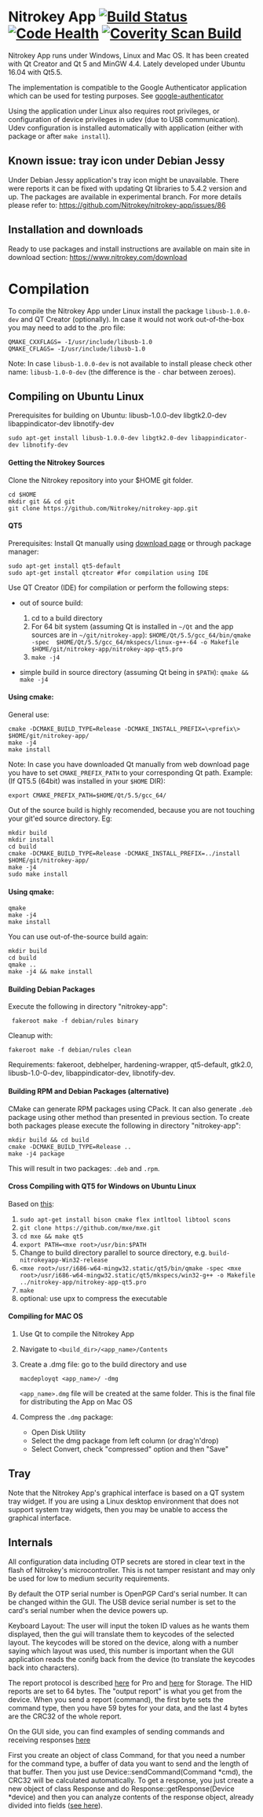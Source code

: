 Nitrokey App [![Build Status](https://travis-ci.org/Nitrokey/nitrokey-app.png?branch=master)](https://travis-ci.org/Nitrokey/nitrokey-app)  [![Code Health](https://landscape.io/github/Nitrokey/nitrokey-app/master/landscape.svg?style=flat)](https://landscape.io/github/Nitrokey/nitrokey-app/master)  [![Coverity Scan Build](https://scan.coverity.com/projects/4744/badge.svg)](https://scan.coverity.com/projects/4744)
============
Nitrokey App runs under Windows, Linux and Mac OS. It has been created with Qt Creator and Qt 5 and MinGW 4.4. Lately developed under Ubuntu 16.04 with Qt5.5.

The implementation is compatible to the Google Authenticator application which can be used for testing purposes. See [google-authenticator](http://google-authenticator.googlecode.com/git/libpam/totp.html)

Using the application under Linux also requires root privileges, or configuration of device privileges in udev (due to USB communication). Udev configuration is installed automatically with application (either with package or after `make install`).

Known issue: tray icon under Debian Jessy
----------------
Under Debian Jessy application's tray icon might be unavailable. There were reports it can be fixed with updating Qt libraries to 5.4.2 version and up. The packages are available in experimental branch. For more details please refer to: https://github.com/Nitrokey/nitrokey-app/issues/86

Installation and downloads
-------------------------
Ready to use packages and install instructions are available on main site in download section: https://www.nitrokey.com/download

Compilation
===========

To compile the Nitrokey App under Linux install the package `libusb-1.0.0-dev` and QT Creator (optionally). In case it would not work out-of-the-box you may need to add to the .pro file:
```
QMAKE_CXXFLAGS= -I/usr/include/libusb-1.0
QMAKE_CFLAGS= -I/usr/include/libusb-1.0
```

Note: In case `libusb-1.0.0-dev` is not available to install please check other name: `libusb-1.0-0-dev` (the difference is the `-` char between zeroes).



Compiling on Ubuntu Linux
-------------------------
Prerequisites for building on Ubuntu:
libusb-1.0.0-dev
libgtk2.0-dev
libappindicator-dev
libnotify-dev

```
sudo apt-get install libusb-1.0.0-dev libgtk2.0-dev libappindicator-dev libnotify-dev
```

#### Getting the Nitrokey Sources

Clone the Nitrokey repository into your $HOME git folder.

```
cd $HOME
mkdir git && cd git
git clone https://github.com/Nitrokey/nitrokey-app.git
```

#### QT5
Prerequisites: Install Qt manually using [download page](http://www.qt.io/download-open-source/#section-2) or through package manager:
```
sudo apt-get install qt5-default
sudo apt-get install qtcreator #for compilation using IDE
```

Use QT Creator (IDE) for compilation or perform the following steps:

- out of source build:
   1. cd to a build directory
   2. For 64 bit system (assuming Qt is installed in `~/Qt` and the app sources are in `~/git/nitrokey-app`): 
      `$HOME/Qt/5.5/gcc_64/bin/qmake -spec  $HOME/Qt/5.5/gcc_64/mkspecs/linux-g++-64 -o Makefile $HOME/git/nitrokey-app/nitrokey-app-qt5.pro`
   3. `make -j4`

- simple build in source directory (assuming Qt being in `$PATH`):
   `qmake && make -j4`

#### Using cmake:
General use:
```
cmake -DCMAKE_BUILD_TYPE=Release -DCMAKE_INSTALL_PREFIX=\<prefix\> $HOME/git/nitrokey-app/
make -j4
make install
```

Note: In case you have downloaded Qt manually from web download page you have to set `CMAKE_PREFIX_PATH` to your corresponding Qt path.
Example: (If QT5.5 (64bit) was installed in your `$HOME` DIR): 
```
export CMAKE_PREFIX_PATH=$HOME/Qt/5.5/gcc_64/
```
Out of the source build is highly recomended, because you are not touching your git'ed source directory. Eg:
```
mkdir build
mkdir install
cd build
cmake -DCMAKE_BUILD_TYPE=Release -DCMAKE_INSTALL_PREFIX=../install $HOME/git/nitrokey-app/
make -j4
sudo make install
```

#### Using qmake:
```
qmake
make -j4
make install
```

You can use out-of-the-source build again:
```
mkdir build
cd build
qmake ..
make -j4 && make install
```

#### Building Debian Packages

Execute the following in directory "nitrokey-app":

```
 fakeroot make -f debian/rules binary
```

Cleanup with:
 ```
 fakeroot make -f debian/rules clean
 ```

Requirements: fakeroot, debhelper, hardening-wrapper, qt5-default, gtk2.0, libusb-1.0-0-dev, libappindicator-dev, libnotify-dev.

#### Building RPM and Debian Packages (alternative)
CMake can generate RPM packages using CPack. It can also generate `.deb` package using other method than presented in previous section. To create both packages please execute the following in directory "nitrokey-app":
```
mkdir build && cd build
cmake -DCMAKE_BUILD_TYPE=Release ..
make -j4 package
```
This will result in two packages: `.deb` and `.rpm`. 

#### Cross Compiling with QT5 for Windows on Ubuntu Linux
Based on [this](https://stackoverflow.com/questions/10934683/how-do-i-configure-qt-for-cross-compilation-from-linux-to-windows-target):

1. `sudo apt-get install bison cmake flex intltool libtool scons`
2. `git clone https://github.com/mxe/mxe.git`
3. `cd mxe && make qt5`
4. `export PATH=<mxe root>/usr/bin:$PATH`
5. Change to build directory parallel to source directory, e.g. `build-nitrokeyapp-Win32-release`
6. `<mxe root>/usr/i686-w64-mingw32.static/qt5/bin/qmake -spec <mxe root>/usr/i686-w64-mingw32.static/qt5/mkspecs/win32-g++ -o Makefile ../nitrokey-app/nitrokey-app-qt5.pro`
7. `make`
8. optional: use upx to compress the executable


#### Compiling for MAC OS
1. Use Qt to compile the Nitrokey App
2. Navigate to `<build_dir>/<app_name>/Contents`
3. Create a .dmg file: go to the build directory and use
     
     `macdeployqt <app_name>/ -dmg`
     
   `<app_name>.dmg` file will be created at the same folder. This is the final file for distributing the App on Mac OS
4. Compress the `.dmg` package:
   * Open Disk Utility
   * Select the dmg package from left column (or drag'n'drop)
   * Select Convert, check "compressed" option and then "Save"

Tray
---

Note that the Nitrokey App's graphical interface is based on a QT system tray widget. If you are using a Linux desktop environment that does not support system tray widgets, then you may be unable to access the graphical interface.


Internals
---------
All configuration data including OTP secrets are stored in clear text in the flash of Nitrokey's microcontroller. This is not tamper resistant and may only be used for low to medium security requirements.

By default the OTP serial number is OpenPGP Card's serial number. It can be changed within the GUI. The USB device serial number is set to the card's serial number when the device powers up.

Keyboard Layout: The user will input the token ID values as he wants them displayed, then the gui will translate them to keycodes of the selected layout. The keycodes will be stored on the device, along with a number saying which layout was used, this number is important when the GUI application reads the conifg back from the device (to translate the keycodes back into characters).

The report protocol is described [here](https://github.com/Nitrokey/nitrokey-pro-firmware/blob/master/src/inc/report_protocol.h) for Pro and [here](https://github.com/Nitrokey/nitrokey-storage-firmware/blob/master/src/OTP/report_protocol.h) for Storage.
The HID reports are set to 64 bytes. The "output report" is what you get from the device. When you send a report (command), the first byte sets the command type, then you have 59 bytes for your data, and the last 4 bytes are the CRC32 of the whole report.

On the GUI side, you can find examples of sending commands and receiving responses [here](https://github.com/Nitrokey/nitrokey-app/blob/master/src/device.cpp)

First you create an object of class Command, for that you need a number for the command type, a buffer of data you want to send and the length of that buffer. Then you just use Device::sendCommand(Command *cmd), the CRC32 will be calculated automatically.
To get a response, you just create a new object of class Response and do Response::getResponse(Device *device) and then you can analyze contents of the response object, already divided into fields ([see here](https://github.com/Nitrokey/nitrokey-app/blob/master/src/response.h)).


